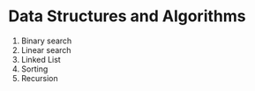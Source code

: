 # Data Structures and Algorithms
1) Binary search
2) Linear search
3) Linked List 
4) Sorting
5) Recursion
